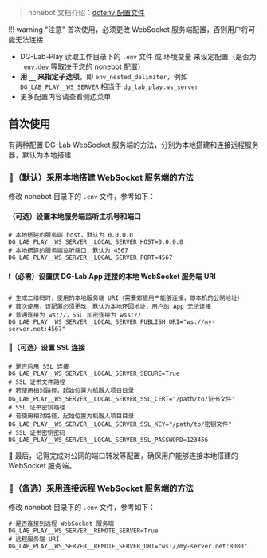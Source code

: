 > nonebot 文档介绍：[dotenv 配置文件](https://nonebot.dev/docs/2.3.0/appendices/config#dotenv-%E9%85%8D%E7%BD%AE%E6%96%87%E4%BB%B6)

!!! warning "注意"
    首次使用，必须更改 WebSocket 服务端配置，否则用户将可能无法连接

- DG-Lab-Play 读取工作目录下的 `.env` 文件 或 环境变量 来设定配置（是否为 `.env.dev` 等取决于您的 nonebot 配置）
- **用 `__` 来指定子选项**，即 `env_nested_delimiter`，例如 `DG_LAB_PLAY__WS_SERVER` 相当于 `dg_lab_play.ws_server`
- 更多配置内容请查看侧边菜单



## 首次使用

有两种配置 DG-Lab WebSocket 服务端的方法，分别为本地搭建和连接远程服务器，默认为本地搭建

### 📌（默认）采用本地搭建 WebSocket 服务端的方法

修改 nonebot 目录下的 `.env` 文件，参考如下：

#### （可选）设置本地服务端监听主机号和端口
```dotenv
# 本地搭建的服务端 host，默认为 0.0.0.0
DG_LAB_PLAY__WS_SERVER__LOCAL_SERVER_HOST=0.0.0.0
# 本地搭建的服务端监听端口，默认为 4567
DG_LAB_PLAY__WS_SERVER__LOCAL_SERVER_PORT=4567
```

#### ❗（必需）设置供 DG-Lab App 连接的本地 WebSocket 服务端 URI

```dotenv
# 生成二维码时，使用的本地服务端 URI（需要郊狼用户能够连接，即本机的公网地址）
# 首次使用，该配置必须更改，默认为本地环回地址，用户的 App 无法连接
# 普通连接为 ws://，SSL 加密连接为 wss://
DG_LAB_PLAY__WS_SERVER__LOCAL_SERVER_PUBLISH_URI="ws://my-server.net:4567"
```

#### 🔐（可选）设置 SSL 连接
```dotenv
# 是否启用 SSL 连接
DG_LAB_PLAY__WS_SERVER__LOCAL_SERVER_SECURE=True
# SSL 证书文件路径
# 若使用相对路径，起始位置为机器人项目目录
DG_LAB_PLAY__WS_SERVER__LOCAL_SERVER_SSL_CERT="/path/to/证书文件"
# SSL 证书密钥路径
# 若使用相对路径，起始位置为机器人项目目录
DG_LAB_PLAY__WS_SERVER__LOCAL_SERVER_SSL_KEY="/path/to/密钥文件"
# SSL 证书密钥密码
DG_LAB_PLAY__WS_SERVER__LOCAL_SERVER_SSL_PASSWORD=123456
```

📡 最后，记得完成对公网的端口转发等配置，确保用户能够连接本地搭建的 WebSocket 服务端。

### 📌（备选）采用连接远程 WebSocket 服务端的方法

修改 nonebot 目录下的 `.env` 文件，参考如下：

```dotenv
# 是否连接到远程 WebSocket 服务端
DG_LAB_PLAY__WS_SERVER__REMOTE_SERVER=True
# 远程服务端 URI
DG_LAB_PLAY__WS_SERVER__REMOTE_SERVER_URI="ws://my-server.net:8080"
```